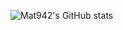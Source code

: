 

![Mat942's GitHub stats](https://github-readme-stats.vercel.app/api/?username=mat942&include_all_commits=true&count_private=true&show_icons=true&theme=vision-friendly-dark&hide=stars,prs)
